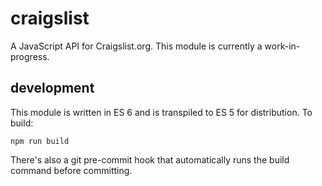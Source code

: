 # craigslist

A JavaScript API for Craigslist.org. This module is currently a work-in-progress.

## development

This module is written in ES 6 and is transpiled to ES 5 for distribution. To build:

```
npm run build
```

There's also a git pre-commit hook that automatically runs the build command before committing.
